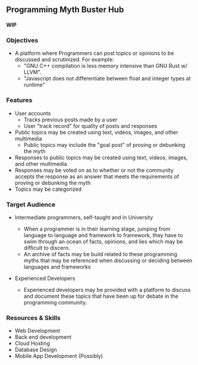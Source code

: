 ## Programming Myth Buster Hub
#### WIP

### Objectives

- A platform where Programmers can post topics or opinions to be discussed and scrutinized. For example:
    - "GNU C++ compilation is less memory intensive than GNU Rust w/ LLVM".
    - "Javascript does not differentiate between float and integer types at runtime"


### Features

- User accounts
    - Tracks previous posts made by a user
    - User "track record" for quality of posts and responses
- Public topics may be created using text, videos, images, and other multimedia
    - Public topics may include the "goal post" of proving or debunking the myth
- Responses to public topics may be created using text, videos, images, and other multimedia
- Responses may be voted on as to whether or not the community accepts the response as an answer that meets the requirements of proving or debunking the myth
- Topics may be categorized


### Target Audience

- Intermediate programmers, self-taught and in University
    - When a programmer is in their learning stage, jumping from language to language and framework to framework, they have to swim through an ocean of facts, opinions, and lies which may be difficult to discern.
    - An archive of facts may be build related to these programming myths that may be referenced when discussing or deciding between languages and frameworks


- Experienced Developers
    - Experienced developers may be provided with a platform to discuss and document these topics that have been up for debate in the programming community.


### Resources & Skills

- Web Development
- Back end development
- Cloud Hosting
- Database Design
- Mobile App Development (Possibly)
